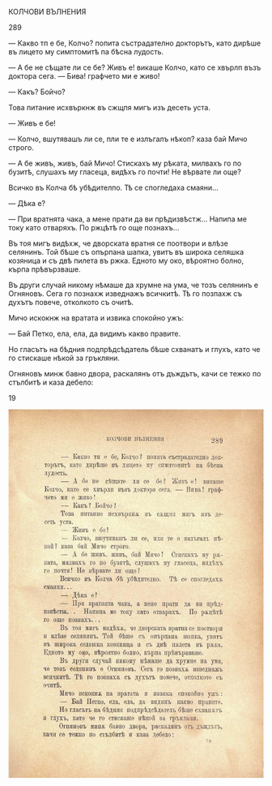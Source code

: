 ﻿КОЛЧОВИ ВЪЛНЕНИЯ

289

— Какво тп е бе, Колчо? попита състрадателно докторътъ, като дирѣше въ лицето му симптомитѣ па бѣсна лудость.

— А бе не сѣщате ли се бе? Живъ е! викаше Колчо, като се хвърлп възъ доктора сега. — Бива! графчето ми е живо!

— Какъ? Бойчо?

Това питание исхвъркнж въ сжщпя мигъ изъ десеть уста.

— Живъ е бе!

— Колчо, вшутявашъ ли се, пли те е излъгалъ нѣкоп? каза бай Мичо строго.

— А бе живъ, живъ, бай Мичо! Стискахъ му рѣката, милвахъ го по бузитѣ, слушахъ му гласеца, видѣхъ го почти! Не вѣрвате ли още?

Всичко въ Колча бѣ убѣдителпо. Тѣ се спогледаха смаяни...

— Дѣка е?

— При вратнята чака, а мене прати да ви прѣдизвѣстж... Напипа ме току като отваряхъ. По ржцѣтѣ го още познахъ...

Въ тоя мигъ видѣхж, че дворската вратня се поотвори и влѣзе селянинъ. Той бѣше съ опърпана шапка, увитъ въ широка селяшка козяница и съ двѣ пилета въ ржка. Едното му око, вѣроятно болно, кърпа прѣвързваше.

Въ други случай никому нѣмаше да хрумне на ума, че тозъ селянинъ е Огняновъ. Сега го познахж изведнажъ всичкитѣ. Тѣ го позпахж съ духътъ повече, отколкото съ очитѣ.

Мичо искокнж на вратата и извика спокойно ужъ:

— Бай Петко, ела, ела, да видимъ какво правите.

Но гласътъ на бѣдния подпрѣдсѣдатель бѣше схванатъ и глухъ, като че го стискаше нѣкой за гръкляни.

Огняновъ минж бавно двора, раскалянъ отъ дъждътъ, качи се тежко по стълбитѣ и каза дебело:

19

![original](../images/326.jpg)

